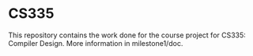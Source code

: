 # CS335
This repository contains the work done for the course project for CS335: Compiler Design. More information in milestone1/doc.
